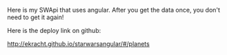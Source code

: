 Here is my SWApi that uses angular. After you get the data once, you don't need to get it again!

Here is the deploy link on github:

http://ekracht.github.io/starwarsangular/#/planets